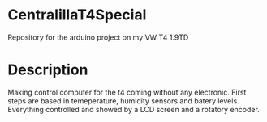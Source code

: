# CentralillaT4Special

Repository for the arduino project on my VW T4 1.9TD

# Description

Making control computer for the t4 coming without any electronic.
First steps are based in temeperature, humidity sensors and batery levels.
Everything controlled and showed by a LCD screen and a rotatory encoder.
